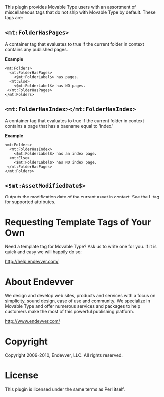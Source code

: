 This plugin provides Movable Type users with an assortment of miscellaneous tags that do not ship with Movable Type by default. These tags are:

## `<mt:FolderHasPages>`

A container tag that evaluates to true if the current folder in context contains any published pages.

**Example**

    <mt:Folders>
      <mt:FolderHasPages>
        <$mt:FolderLabel$> has pages.
      <mt:Else>
        <$mt:FolderLabel$> has NO pages. 
     </mt:FolderHasPages>
    </mt:Folders>

## `<mt:FolderHasIndex></mt:FolderHasIndex>`

A container tag that evaluates to true if the current folder in context contains a page that has a baename equal to 'index.'

**Example**

    <mt:Folders>
      <mt:FolderHasIndex>
        <$mt:FolderLabel$> has an index page.
      <mt:Else>
        <$mt:FolderLabel$> has NO index page. 
     </mt:FolderHasPages>
    </mt:Folders>

## `<$mt:AssetModifiedDate$>`

Outputs the modification date of the current asset in context. See the L<Date> tag for supported attributes.

# Requesting Template Tags of Your Own

Need a template tag for Movable Type? Ask us to write one for you. If it is quick and easy we will happily do so:

   http://help.endevver.com/

# About Endevver

We design and develop web sites, products and services with a focus on 
simplicity, sound design, ease of use and community. We specialize in 
Movable Type and offer numerous services and packages to help customers 
make the most of this powerful publishing platform.

http://www.endevver.com/

# Copyright

Copyright 2009-2010, Endevver, LLC. All rights reserved.

# License

This plugin is licensed under the same terms as Perl itself.
